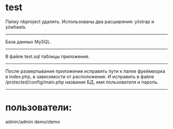 test
====
Папку nbproject удалить.
Использованы два расширения: yiistrap и yiiwheels.
_________________________________________________
База данных MySQL.
_________________________________________________
В файле test.sql таблицы приложения.
_________________________________________________
После развертывания приложения исправить пути к папке фреймворка в index.php, в зависимости от расположения.
И исправить в файле /protected/config/main.php название БД, имя пользователя и пароль.
_________________________________________________
пользователи:
====
admin/admin
demo/demo
